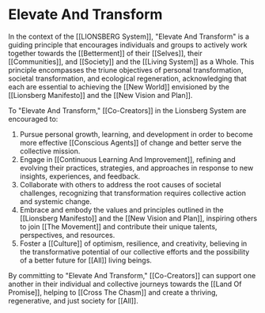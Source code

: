 # Elevate And Transform

In the context of the [[LIONSBERG System]], "Elevate And Transform" is a guiding principle that encourages individuals and groups to actively work together towards the [[Betterment]] of their [[Selves]], their [[Communities]], and [[Society]] and the [[Living System]] as a Whole. This principle encompasses the triune objectives of personal transformation, societal transformation, and ecological regeneration, acknowledging that each are essential to achieving the [[New World]] envisioned by the [[Lionsberg Manifesto]] and the [[New Vision and Plan]].

To "Elevate And Transform," [[Co-Creators]] in the Lionsberg System are encouraged to:

1.  Pursue personal growth, learning, and development in order to become more effective [[Conscious Agents]] of change and better serve the collective mission.
2.  Engage in [[Continuous Learning And Improvement]], refining and evolving their practices, strategies, and approaches in response to new insights, experiences, and feedback.
3.  Collaborate with others to address the root causes of societal challenges, recognizing that transformation requires collective action and systemic change.
4.  Embrace and embody the values and principles outlined in the [[Lionsberg Manifesto]] and the [[New Vision and Plan]], inspiring others to join [[The Movement]] and contribute their unique talents, perspectives, and resources.
5.  Foster a [[Culture]] of optimism, resilience, and creativity, believing in the transformative potential of our collective efforts and the possibility of a better future for [[All]] living beings.

By committing to "Elevate And Transform," [[Co-Creators]] can support one another in their individual and collective journeys towards the [[Land Of Promise]], helping to [[Cross The Chasm]] and create a thriving, regenerative, and just society for [[All]].